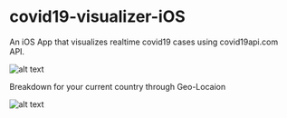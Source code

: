 # covid19-visualizer-iOS
An iOS App that visualizes realtime covid19 cases using covid19api.com API.


![alt text](https://lh3.googleusercontent.com/pw/ACtC-3dmD8KP2E-QVB7f8-hkgNYutnEnNQ-lsvvOtJHCrqOrR1dhm-v9_7MmJQEVGcE4uaXaYrVfFo6TiMx84LWC_OK054BMDJ6E7IaZXAdkwYBiHaQFfqHI9t0sq2HPzqGhuMy3E9IU3h42Dz7B1GjEGi5UUw=w712-h1540-no "Covid19 Results")



Breakdown for your current country through Geo-Locaion

![alt text](https://lh3.googleusercontent.com/pw/ACtC-3dOrv1EymeT5UDJXAmyBnxXBv9vEen_Pw_zAdqGSp5ZLlS1lyGd4aykA6LSD_kQqATNIdi-kNHtOL36qafzCAiFYxatKaTTcN8Wop3llGGykAaxM7BDh3Wzt8PFmRiQOiICPCueYP4Fha7-Fuy-dCz7IA=w736-h1590-no "Covid19 Results")

